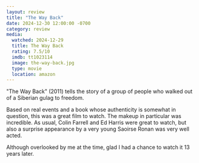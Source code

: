 ```yaml
---
layout: review
title: "The Way Back"
date: 2024-12-30 12:00:00 -0700
category: review
media: 
  watched: 2024-12-29
  title: The Way Back
  rating: 7.5/10
  imdb: tt1023114
  image: the-way-back.jpg
  type: movie
  location: amazon
---
```


"The Way Back" (2011) tells the story of a group of people who walked out of a Siberian gulag to freedom. 

Based on real events and a book whose authenticity is somewhat in question, this was a great film to watch. The makeup in particular was incredible. As usual, Colin Farrell and Ed Harris were great to watch, but also a surprise appearance by a very young Saoirse Ronan was very well acted. 

Although overlooked by me at the time, glad I had a chance to watch it 13 years later.